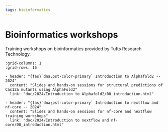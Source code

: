 ```yaml
---
tags: bioinformatics
---
```

# Bioinformatics workshops
Training workshops on bioinformatics provided by Tufts Research Technology.

```{gallery-grid}
:grid-columns: 1
:grid-rows: 16

- header: "{fas}`dna;pst-color-primary` Introduction to Alphafold2 -- 2024"
  content: "Slides and hands-on sessions for structural predictions of Cas12a mutants using AlphaFold2"
  link: "doc/2024/Introduction to Alphafold2/00_introduction.html"

- header: "{fas}`dna;pst-color-primary` Introduction to nextflow and nf-core -- 2024"
  content: "Slides and hands-on sessions for nf-core and nextflow training workshops"
  link: "doc/2024/Introduction to nextflow and nf-core/00_introduction.html"

